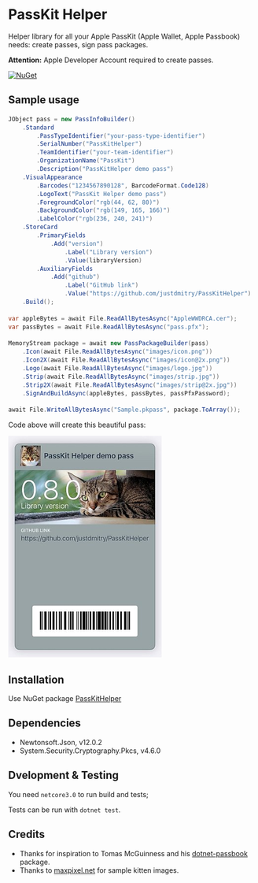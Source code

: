 # PassKit Helper

Helper library for all your Apple PassKit (Apple Wallet, Apple Passbook) needs: create passes, sign pass packages.

**Attention:** Apple Developer Account required to create passes.

[![NuGet](https://img.shields.io/nuget/v/PassKitHelper.svg?maxAge=86400&style=flat)](https://www.nuget.org/packages/PassKitHelper/) 

## Sample usage

```csharp
JObject pass = new PassInfoBuilder()
    .Standard
        .PassTypeIdentifier("your-pass-type-identifier")
        .SerialNumber("PassKitHelper")
        .TeamIdentifier("your-team-identifier")
        .OrganizationName("PassKit")
        .Description("PassKitHelper demo pass")
    .VisualAppearance
        .Barcodes("1234567890128", BarcodeFormat.Code128)
        .LogoText("PassKit Helper demo pass")
        .ForegroundColor("rgb(44, 62, 80)")
        .BackgroundColor("rgb(149, 165, 166)")
        .LabelColor("rgb(236, 240, 241)")
    .StoreCard
        .PrimaryFields
            .Add("version")
                .Label("Library version")
                .Value(libraryVersion)
        .AuxiliaryFields
            .Add("github")
                .Label("GitHub link")
                .Value("https://github.com/justdmitry/PassKitHelper")
    .Build();

var appleBytes = await File.ReadAllBytesAsync("AppleWWDRCA.cer");
var passBytes = await File.ReadAllBytesAsync("pass.pfx");

MemoryStream package = await new PassPackageBuilder(pass)
    .Icon(await File.ReadAllBytesAsync("images/icon.png"))
    .Icon2X(await File.ReadAllBytesAsync("images/icon@2x.png"))
    .Logo(await File.ReadAllBytesAsync("images/logo.jpg"))
    .Strip(await File.ReadAllBytesAsync("images/strip.jpg"))
    .Strip2X(await File.ReadAllBytesAsync("images/strip@2x.jpg"))
    .SignAndBuildAsync(appleBytes, passBytes, passPfxPassword);

await File.WriteAllBytesAsync("Sample.pkpass", package.ToArray());
```

Code above will create this beautiful pass:

![](sample_pass.jpg)

## Installation

Use NuGet package [PassKitHelper](https://www.nuget.org/packages/PassKitHelper/)

## Dependencies

* Newtonsoft.Json, v12.0.2
* System.Security.Cryptography.Pkcs, v4.6.0

## Dvelopment & Testing

You need `netcore3.0` to run build and tests;

Tests can be run with `dotnet test`.

## Credits

* Thanks for inspiration to Tomas McGuinness and his [dotnet-passbook](https://github.com/tomasmcguinness/dotnet-passbook) package.
* Thanks to [maxpixel.net](https://www.maxpixel.net) for sample kitten images.